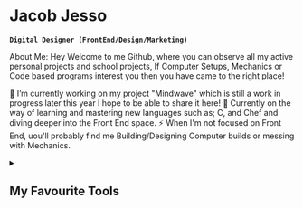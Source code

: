# Jacob Jesso

**`Digital Designer (FrontEnd/Design/Marketing)`**

About Me: Hey Welcome to me Github, where you can observe all my active personal projects and school projects, If Computer Setups, Mechanics or Code based programs interest you then you have came to the right place!

🔭 I’m currently working on my project "Mindwave" which is still a work in progress later this year I hope to be able to share it here! 🌱 Currently on the way of learning and mastering new languages such as; C, and Chef and diving deeper into the Front End space. ⚡ When I'm not focused on Front End, uou'll probably find me Building/Designing Computer builds or messing with Mechanics.

<details>
  <summary><h2>My Favourite Tools</h2></summary>
  <-- Some badges are from http://github.com/Ileriayo/markdown-badges -->

  <h3> Programming and Markup Languages</h3>

  <p>
    <img align="left" alt="CSS" width="90px" style="padding-right:10px;" src="https://img.shields.io/badge/CSS-1572B6.svg?logo=css3&logoColor=white" />
    <img align="left" alt="HTML" width="90px" style="padding-right:10px;" src="https://img.shields.io/badge/HTML-E34F26.svg?logo=html5&logoColor=white" />
    <img align="left" alt="Node.js" width="90px" style="padding-right:10px;" src="https://img.shields.io/badge/Node.js-43853D.svg?logo=node.js&logoColor=white" />
    <img align="left" alt="Python" width="90px" style="padding-right:10px;" src="https://img.shields.io/badge/Python-14354C.svg?logo=python&logoColor=white" />
    <img align="left" alt="Python" width="90px" style="padding-right:10px;" src="https://img.shields.io/badge/Python-14354C.svg?logo=python&logoColor=white" />
  </p>

Contact Me:

My Top Open Source Projects

Top Projects I've Contifuted To

Stats and Activity

